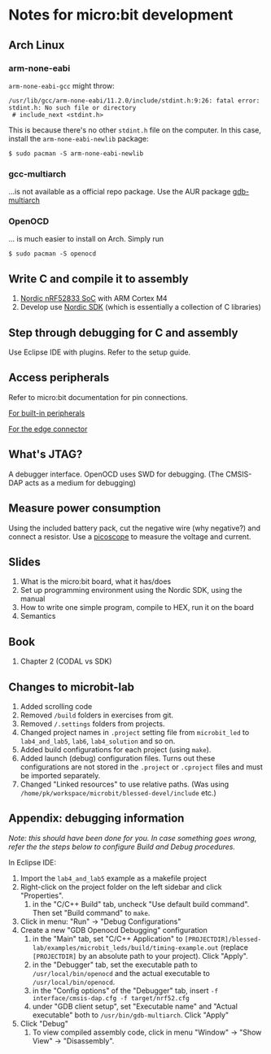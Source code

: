 # Notes for micro:bit development

## Arch Linux
### arm-none-eabi
`arm-none-eabi-gcc` might throw:
```
/usr/lib/gcc/arm-none-eabi/11.2.0/include/stdint.h:9:26: fatal error: stdint.h: No such file or directory
 # include_next <stdint.h>
```

This is because there's no other `stdint.h` file on the computer. In this case, install the `arm-none-eabi-newlib` package:

```
$ sudo pacman -S arm-none-eabi-newlib
```

### gcc-multiarch
...is not available as a official repo package. Use the AUR package [gdb-multiarch](https://aur.archlinux.org/packages/gdb-multiarch/)

### OpenOCD
... is much easier to install on Arch. Simply run
```
$ sudo pacman -S openocd
```


## Write C and compile it to assembly
1. [Nordic nRF52833 SoC](https://infocenter.nordicsemi.com/index.jsp?topic=%2Fps_nrf52833%2Fkeyfeatures_html5.html) with ARM Cortex M4
2. Develop use [Nordic SDK](https://www.nordicsemi.com/Products/Development-software/nrf5-sdk/download) (which is essentially a collection of C libraries)

## Step through debugging for C and assembly
Use Eclipse IDE with plugins. Refer to the setup guide.

## Access peripherals
Refer to micro:bit documentation for pin connections.

[For built-in peripherals](https://tech.microbit.org/hardware/schematic/)

[For the edge connector](https://tech.microbit.org/hardware/edgeconnector/)


## What's JTAG?
A debugger interface. OpenOCD uses SWD for debugging. (The CMSIS-DAP acts as a medium for debugging)

## Measure power consumption
Using the included battery pack, cut the negative wire (why negative?) and connect a resistor. Use a [picoscope](https://tech.microbit.org/hardware/edgeconnector/) to measure the voltage and current.

## Slides

1. What is the micro:bit board, what it has/does
2. Set up programming environment using the Nordic SDK, using the manual
3. How to write one simple program, compile to HEX, run it on the board
4. Semantics

## Book
1. Chapter 2 (CODAL vs SDK)

## Changes to microbit-lab

1. Added scrolling code
2. Removed `/build` folders in exercises from git.
3. Removed `/.settings` folders from projects.
4. Changed project names in `.project` setting file from `microbit_led` to `lab4_and_lab5`, `lab6`, `lab4_solution` and so on.
5. Added build configurations for each project (using `make`).
6. Added launch (debug) configuration files. Turns out these configurations are not stored in the `.project` or `.cproject` files and must be imported separately.
7. Changed "Linked resources" to use relative paths. (Was using `/home/pk/workspace/microbit/blessed-devel/include` etc.)

## Appendix: debugging information
*Note: this should have been done for you. In case something goes wrong, refer the the steps below to configure Build and Debug procedures.*

In Eclipse IDE:
1. Import the `lab4_and_lab5` example as a makefile project
2. Right-click on the project folder on the left sidebar and click "Properties".
   1. in the "C/C++ Build" tab, uncheck "Use default build command". Then set "Build command" to `make`.
3. Click in menu: "Run" -> "Debug Configurations"
4. Create a new "GDB Openocd Debugging" configuration
   1. in the "Main" tab, set "C/C++ Application" to `[PROJECTDIR]/blessed-lab/examples/microbit_leds/build/timing-example.out` (replace `[PROJECTDIR]` by an absolute path to your project). Click "Apply".
   2. in the "Debugger" tab, set the executable path to `/usr/local/bin/openocd` and the actual executable to `/usr/local/bin/openocd`.
   3. in the "Config options" of the "Debugger" tab, insert `-f interface/cmsis-dap.cfg -f target/nrf52.cfg`
   4. under "GDB client setup", set "Executable name" and "Actual executable" both to `/usr/bin/gdb-multiarch`. Click "Apply"
5. Click "Debug"
   1. To view compiled assembly code, click in menu "Window" -> "Show View" -> "Disassembly".